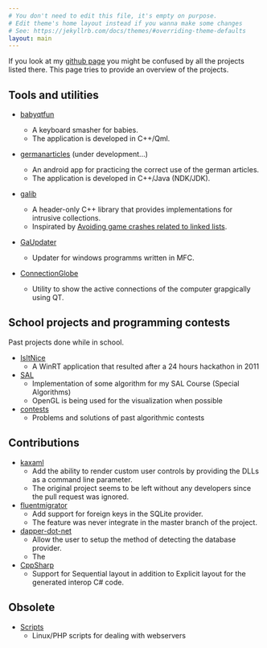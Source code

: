 ```yaml
---
# You don't need to edit this file, it's empty on purpose.
# Edit theme's home layout instead if you wanna make some changes
# See: https://jekyllrb.com/docs/themes/#overriding-theme-defaults
layout: main
---
```


If you look at my [github page](https://github.com/ha11owed/) 
you might be confused by all the projects listed there.
This page tries to provide an overview of the projects.

## Tools and utilities

* [babyqtfun](https://github.com/ha11owed/babyqtfun)
  * A keyboard smasher for babies.
  * The application is developed in C++/Qml.

* [germanarticles](https://github.com/ha11owed/germanarticles) (under development...)
  * An android app for practicing the correct use of the german articles.
  * The application is developed in C++/Java (NDK/JDK).
* [galib](https://github.com/ha11owed/galib)
  * A header-only C++ library that provides implementations for intrusive collections.
  * Inspirated by [Avoiding game crashes related to linked lists](http://www.codeofhonor.com/blog/avoiding-game-crashes-related-to-linked-lists).
* [GaUpdater](https://github.com/ha11owed/gaupdater/tree/master/GaUpdater)
  * Updater for windows programms written in MFC.
* [ConnectionGlobe](https://github.com/ha11owed/ConnectionGlobe)
  * Utility to show the active connections of the computer grapgically using QT.

## School projects and programming contests

Past projects done while in school.

* [IsItNice](https://github.com/ha11owed/IsItNice)
  * A WinRT application that resulted after a 24 hours hackathon in 2011
* [SAL](https://github.com/ha11owed/SAL)
  * Implementation of some algorithm for my SAL Course (Special Algorithms)
  * OpenGL is being used for the visualization when possible
* [contests](https://github.com/ha11owed/contests)
  * Problems and solutions of past algorithmic contests

## Contributions

* [kaxaml](https://github.com/ha11owed/kaxaml)
  * Add the ability to render custom user controls by providing the DLLs as a command line parameter.
  * The original project seems to be left without any developers since the pull request was ignored.
* [fluentmigrator](https://github.com/ha11owed/fluentmigrator)
  * Add support for foreign keys in the SQLite provider.
  * The feature was never integrate in the master branch of the project.
* [dapper-dot-net](https://github.com/ha11owed/dapper-dot-net)
  * Allow the user to setup the method of detecting the database provider.
  * The 
* [CppSharp](https://github.com/ha11owed/CppSharp)
  * Support for Sequential layout in addition to Explicit layout for the generated interop C# code.

## Obsolete

* [Scripts](https://github.com/ha11owed/Scripts)
  * Linux/PHP scripts for dealing with webservers
